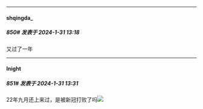 
*****

####  shqingda_  
##### 850#       发表于 2024-1-31 13:18

又过了一年


*****

####  lnight  
##### 851#       发表于 2024-1-31 13:31

22年九月还上来过，是被新冠打败了吗<img src="https://static.saraba1st.com/image/smiley/face2017/009.gif" referrerpolicy="no-referrer">

